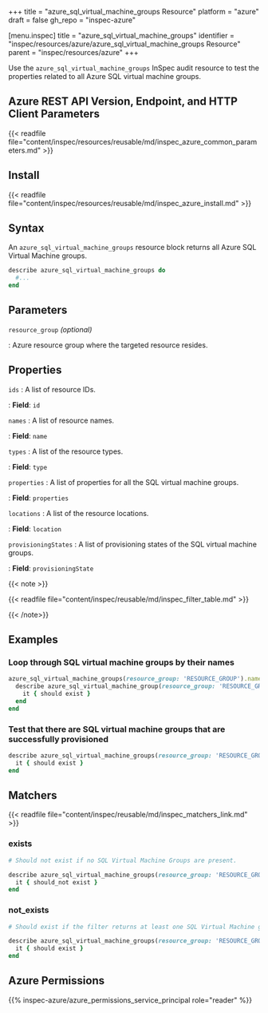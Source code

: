 +++
title = "azure_sql_virtual_machine_groups Resource"
platform = "azure"
draft = false
gh_repo = "inspec-azure"

[menu.inspec]
title = "azure_sql_virtual_machine_groups"
identifier = "inspec/resources/azure/azure_sql_virtual_machine_groups Resource"
parent = "inspec/resources/azure"
+++

Use the `azure_sql_virtual_machine_groups` InSpec audit resource to test the properties related to all Azure SQL virtual machine groups.

## Azure REST API Version, Endpoint, and HTTP Client Parameters

{{< readfile file="content/inspec/resources/reusable/md/inspec_azure_common_parameters.md" >}}

## Install

{{< readfile file="content/inspec/resources/reusable/md/inspec_azure_install.md" >}}

## Syntax

An `azure_sql_virtual_machine_groups` resource block returns all Azure SQL Virtual Machine groups.

```ruby
describe azure_sql_virtual_machine_groups do
  #...
end
```

## Parameters

`resource_group` _(optional)_

: Azure resource group where the targeted resource resides.

## Properties

`ids`
: A list of resource IDs.

: **Field**: `id`

`names`
: A list of resource names.

: **Field**: `name`

`types`
: A list of the resource types.

: **Field**: `type`

`properties`
: A list of properties for all the SQL virtual machine groups.

: **Field**: `properties`

`locations`
: A list of the resource locations.

: **Field**: `location`

`provisioningStates`
: A list of provisioning states of the SQL virtual machine groups.

: **Field**: `provisioningState`

{{< note >}}

{{< readfile file="content/inspec/reusable/md/inspec_filter_table.md" >}}

{{< /note>}}

## Examples

### Loop through SQL virtual machine groups by their names

```ruby
azure_sql_virtual_machine_groups(resource_group: 'RESOURCE_GROUP').names.each do |name|
  describe azure_sql_virtual_machine_group(resource_group: 'RESOURCE_GROUP', name: name) do
    it { should exist }
  end
end
```

### Test that there are SQL virtual machine groups that are successfully provisioned

```ruby
describe azure_sql_virtual_machine_groups(resource_group: 'RESOURCE_GROUP').where(provisioningState: 'Succeeded') do
  it { should exist }
end
```

## Matchers

{{< readfile file="content/inspec/reusable/md/inspec_matchers_link.md" >}}

### exists

```ruby
# Should not exist if no SQL Virtual Machine Groups are present.

describe azure_sql_virtual_machine_groups(resource_group: 'RESOURCE_GROUP') do
  it { should_not exist }
end
```

### not_exists

```ruby
# Should exist if the filter returns at least one SQL Virtual Machine group.

describe azure_sql_virtual_machine_groups(resource_group: 'RESOURCE_GROUP') do
  it { should exist }
end
```

## Azure Permissions

{{% inspec-azure/azure_permissions_service_principal role="reader" %}}
